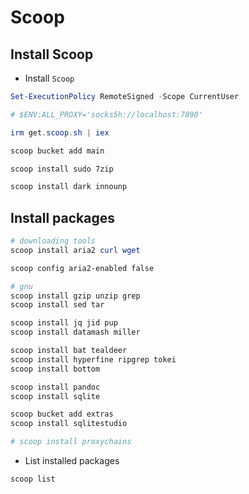 # Scoop

## Install Scoop

* Install `Scoop`

```powershell
Set-ExecutionPolicy RemoteSigned -Scope CurrentUser

# $ENV:ALL_PROXY='socks5h://localhost:7890'

irm get.scoop.sh | iex

scoop bucket add main

scoop install sudo 7zip

scoop install dark innounp

```

## Install packages

```powershell
# downloading tools
scoop install aria2 curl wget

scoop config aria2-enabled false

# gnu
scoop install gzip unzip grep
scoop install sed tar

scoop install jq jid pup
scoop install datamash miller

scoop install bat tealdeer
scoop install hyperfine ripgrep tokei
scoop install bottom

scoop install pandoc
scoop install sqlite

scoop bucket add extras
scoop install sqlitestudio

# scoop install proxychains

```

* List installed packages

```powershell
scoop list

```

